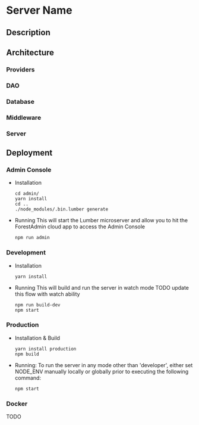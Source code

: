 Server Name
============

## Description

## Architecture
### Providers
### DAO
### Database
### Middleware
### Server

## Deployment
### Admin Console
- Installation
  ```
  cd admin/
  yarn install
  cd ..
  ./node_modules/.bin.lumber generate
  ```

- Running
  This will start the Lumber microserver and allow you to hit the ForestAdmin cloud app to access the Admin Console
  ```
  npm run admin
  ```

### Development
- Installation
  ```
  yarn install
  ```

- Running
  This will build and run the server in watch mode
  TODO update this flow with watch ability
  ```
  npm run build-dev
  npm start
  ```

### Production
- Installation & Build
  ```
  yarn install production
  npm build
  ```

- Running:
  To run the server in any mode other than 'developer', either set NODE_ENV manually
  locally or globally prior to executing the following command:
  ```
  npm start
  ```

### Docker
  TODO
